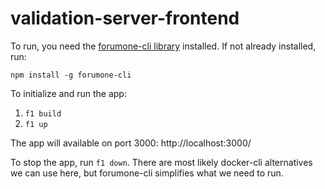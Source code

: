 # validation-server-frontend

To run, you need the [forumone-cli library](https://github.com/forumone/forumone-cli#usage) installed. If not already installed, run:
```
npm install -g forumone-cli
```

To initialize and run the app:

1. `f1 build`
2. `f1 up`

The app will available on port 3000: http://localhost:3000/

To stop the app, run `f1 down`. There are most likely docker-cli alternatives we can use here, but forumone-cli simplifies what we need to run.